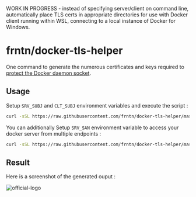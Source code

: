 
WORK IN PROGRESS - instead of specifying server/client on command line, automatically place TLS certs in appropriate directories for use with Docker client running within WSL, connecting to a local instance of Docker for Windows. 


# frntn/docker-tls-helper

One command to generate the numerous certificates and keys required to [protect the Docker daemon socket](https://docs.docker.com/engine/security/https/).

## Usage

Setup `SRV_SUBJ` and `CLT_SUBJ` environment variables and execute the script :

```bash
curl -sSL https://raw.githubusercontent.com/frntn/docker-tls-helper/master/dockertls.sh | SRV_SUBJ="/CN=remote.example.com" CLT_SUBJ="/CN=Docker Admin CLI" bash
```

You can additionally Setup `SRV_SAN` environment variable to access your docker server from multiple endpoints :

```bash
curl -sSL https://raw.githubusercontent.com/frntn/docker-tls-helper/master/dockertls.sh | SRV_SAN="DNS:docker.example.com,IP:1.1.1.1,IP:2.2.2.2" SRV_SUBJ="/CN=remote.example.com" CLT_SUBJ="/CN=Docker Admin CLI" bash
```

## Result

Here is a screenshot of the generated ouput :

![official-logo](img/result.png?raw=true)

